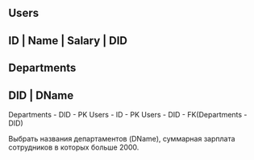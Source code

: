 Users
----------------------------------------
ID |  Name  | Salary  |   DID
----------------------------------------

Departments
----------------------------------------
DID |  DName
----------------------------------------

Departments - DID - PK
Users - ID - PK
Users - DID - FK(Departments - DID)

Выбрать названия департаментов (DName), суммарная зарплата сотрудников в которых
больше 2000.
